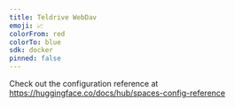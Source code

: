 ```yaml
---
title: Teldrive WebDav
emoji: 📈
colorFrom: red
colorTo: blue
sdk: docker
pinned: false
---
```


Check out the configuration reference at https://huggingface.co/docs/hub/spaces-config-reference
